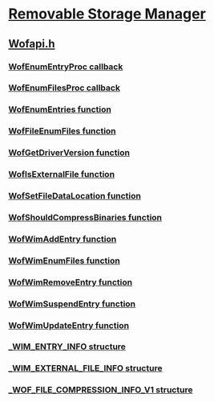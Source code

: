 # [Removable Storage Manager](../_fs/index.md)
## [Wofapi.h](index.md)
### [WofEnumEntryProc callback](../wofapi/nc-wofapi-wofenumentryproc.md)
### [WofEnumFilesProc callback](../wofapi/nc-wofapi-wofenumfilesproc.md)
### [WofEnumEntries function](../wofapi/nf-wofapi-wofenumentries.md)
### [WofFileEnumFiles function](../wofapi/nf-wofapi-woffileenumfiles.md)
### [WofGetDriverVersion function](../wofapi/nf-wofapi-wofgetdriverversion.md)
### [WofIsExternalFile function](../wofapi/nf-wofapi-wofisexternalfile.md)
### [WofSetFileDataLocation function](../wofapi/nf-wofapi-wofsetfiledatalocation.md)
### [WofShouldCompressBinaries function](../wofapi/nf-wofapi-wofshouldcompressbinaries.md)
### [WofWimAddEntry function](../wofapi/nf-wofapi-wofwimaddentry.md)
### [WofWimEnumFiles function](../wofapi/nf-wofapi-wofwimenumfiles.md)
### [WofWimRemoveEntry function](../wofapi/nf-wofapi-wofwimremoveentry.md)
### [WofWimSuspendEntry function](../wofapi/nf-wofapi-wofwimsuspendentry.md)
### [WofWimUpdateEntry function](../wofapi/nf-wofapi-wofwimupdateentry.md)
### [_WIM_ENTRY_INFO structure](../wofapi/ns-wofapi-_wim_entry_info.md)
### [_WIM_EXTERNAL_FILE_INFO structure](../wofapi/ns-wofapi-_wim_external_file_info.md)
### [_WOF_FILE_COMPRESSION_INFO_V1 structure](../wofapi/ns-wofapi-_wof_file_compression_info_v1.md)
